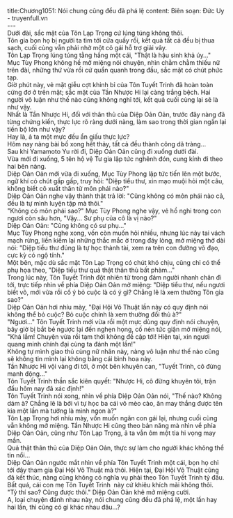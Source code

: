 title:Chương1051: Nói chung cũng đều đã phá lệ
content:
Biên soạn: Đức Uy - truyenfull.vn<br>---<br>Dưới đài, sắc mặt của Tôn Lạp Trọng cứ lúng túng không thôi.<br>Tôn gia bọn họ bị người ta tìm tới cửa quấy rối, kết quả tất cả đều bị thua sạch, cuối cùng vẫn phải nhờ một cô gái hỗ trợ giải vây.<br>Tôn Lạp Trọng lúng túng tằng hắng một cái, "Thật là hậu sinh khả úy..."<br>Mục Tùy Phong không hề mở miệng nói chuyện, nhìn chằm chằm thiếu nữ trên đài, những thứ vừa rồi cứ quẩn quanh trong đầu, sắc mặt có chút phức tạp.<br>Giờ phút này, vẻ mặt giễu cợt khinh bỉ của Tôn Tuyết Trinh đã hoàn toàn cứng đơ ở trên mặt; sắc mặt của Tần Nhược Hi lại càng trắng bệch. Hai người vô luận như thế nào cũng không nghĩ tới, kết quả cuối cùng lại sẽ là như vậy.<br>Nhất là Tần Nhược Hi, đối với thân thủ của Diệp Oản Oản, trước đây nàng đã từng chứng kiến, thực lực rõ ràng dưới nàng, làm sao trong thời gian ngắn lại tiến bộ lớn như vậy?<br>Hay là, ả ta một mực đều ẩn giấu thực lực?<br>Hôm nay nàng bài bố xong hết thảy, tất cả đều thành công dã tràng...<br>Sau khi Yamamoto Yu rời đi, Diệp Oản Oản cũng đi xuống dưới đài.<br>Vừa mới đi xuống, 5 tên hộ vệ Tư gia lập tức nghênh đón, cung kính đi theo hai bên nàng.<br>Diệp Oản Oản mới vừa đi xuống, Mục Tùy Phong lập tức tiến lên một bước, ngữ khí có chút gấp gấp, truy hỏi: "Diệp tiểu thư, xin mạo muội hỏi một câu, không biết cô xuất thân từ môn phái nào?"<br>Diệp Oản Oản nghe vậy thành thật trả lời: "Cũng không có môn phái nào cả, đều là tự mình luyện tập mà thôi."<br>"Không có môn phái sao?" Mục Tùy Phong nghe vậy, vẻ hồ nghi trong con ngươi còn sâu hơn, "Vậy... Sư phụ của cô là vị nào?"<br>Diệp Oản Oản: "Cũng không có sư phụ..."<br>Mục Tùy Phong nghe xong, vốn còn muốn hỏi nhiều, nhưng lúc này tai vách mạch rừng, liền kiềm lại những thắc mắc ở trong đáy lòng, mở miệng thở dài nói: "Diệp tiểu thư đúng là tự học thành tài, xem ra trên con đường võ đạo, cực kỳ có ngộ tính."<br>Một bên, mặc dù sắc mặt Tôn Lạp Trọng có chút khó chịu, cũng chỉ có thể phụ họa theo, "Diệp tiểu thư quả thật thân thủ bất phàm..."<br>Trong lúc này, Tôn Tuyết Trinh đột nhiên từ trong đám người nhanh chân đi tới, trực tiếp nhìn về phía Diệp Oản Oản mở miệng: "Diệp tiểu thư, nếu ngươi biết võ, mới vừa rồi cố ý bỏ cuộc là có ý gì? Chẳng lẽ là xem thường Tôn gia sao?"<br>Diệp Oản Oản hơi nhíu mày, "Đại Hội Võ Thuật lần này có quy định nói không thể bỏ cuộc? Bỏ cuộc chính là xem thường đối thủ à?"<br>"Ngươi..." Tôn Tuyết Trinh mới vừa rồi một mực dùng quy định nói chuyện, bây giờ bị bắt bẻ ngược lại đến nghẹn họng, cố nén tức giận mở miệng nói, "Khá lắm! Chuyện vừa rồi tạm thời không đề cập tới! Hiện tại, xin ngươi quang minh chính đại cùng ta đánh một lần!"<br>Không tự mình giao thủ cùng nữ nhân này, nàng vô luận như thế nào cũng sẽ không tin mình lại không bằng cái bình hoa này.<br>Tần Nhược Hi vội vàng đi tới, ở một bên khuyên can, "Tuyết Trinh, cô đừng manh động..."<br>Tôn Tuyết Trinh thần sắc kiên quyết: "Nhược Hi, cô đừng khuyên tôi, trận đấu hôm nay đã xác định!"<br>Tôn Tuyết Trinh nói xong, nhìn về phía Diệp Oản Oản nói, "Thế nào? Không dám à? Chẳng lẽ là bởi vì tự học ba cái võ mèo cào, ăn may thắng được tên kia một lần mà tưởng là mình ngon à?"<br>Tôn Lạp Trọng hơi nhíu mày, vốn muốn ngăn con gái lại, nhưng cuối cùng vẫn không mở miệng. Tần Nhược Hi cũng theo bản năng mà nhìn về phía Diệp Oản Oản, cũng như Tôn Lạp Trọng, ả ta vẫn ôm một tia hi vọng may mắn.<br>Quả thật thân thủ của Diệp Oản Oản, thực sự làm cho người khác không thể tin nổi…<br>Diệp Oản Oản ngước mắt nhìn về phía Tôn Tuyết Trinh một cái, bọn họ chỉ tới đây tham gia Đại Hội Võ Thuật mà thôi. Hiện tại, Đại Hội Võ Thuật cũng đã kết thúc, nàng cũng không có nghĩa vụ phải theo Tôn Tuyết Trinh tỷ đấu.<br>Bất quá, cái con mẹ Tôn Tuyết Trinh  này cứ khiêu khích mãi không thôi.<br>"Tỷ thí sao? Cũng được thôi." Diệp Oản Oản khẽ mở miệng cười.<br>A, loại chuyện đánh nhau này, nói chung cũng đều đã phá lệ, một lần hay hai lần, thì cũng có gì khác nhau đâu…?